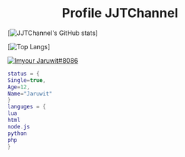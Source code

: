 <h1 align="center">Profile JJTChannel</h1>

[![JJTChannel's GitHub stats](https://github-readme-stats.vercel.app/api?username=JJTChannel&show_icons=true&theme=transparent)]

[![Top Langs](https://github-readme-stats.vercel.app/api/top-langs/?username=JJTChannel&langs_count=8)]

[![Imyour Jaruwit#8086](https://discord.c99.nl/widget/theme-4/750677078986195003.png)](https://discord.c99.nl/)

```lua
status = {
Single=true,
Age=12,
Name="Jaruwit"
}
languges = {
lua
html
node.js
python
php
}
```
